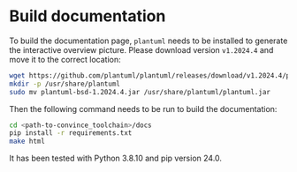 # Build documentation

To build the documentation page, `plantuml` needs to be installed to generate the interactive overview picture.
Please download version `v1.2024.4` and move it to the correct location:

```bash
wget https://github.com/plantuml/plantuml/releases/download/v1.2024.4/plantuml-bsd-1.2024.4.jar
mkdir -p /usr/share/plantuml
sudo mv plantuml-bsd-1.2024.4.jar /usr/share/plantuml/plantuml.jar 
```

Then the following command needs to be run to build the documentation:

```bash
cd <path-to-convince_toolchain>/docs
pip install -r requirements.txt
make html
```

It has been tested with Python 3.8.10 and pip version 24.0.
